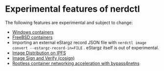 # Experimental features of nerdctl

The following features are experimental and subject to change:

- [Windows containers](https://github.com/containerd/nerdctl/issues/28)
- [FreeBSD containers](./freebsd.md)
- Importing an external eStargz record JSON file with `nerdctl image convert --estargz-record-in=FILE` .
  eStargz itself is out of experimental.
- [Image Distribution on IPFS](./ipfs.md)
- [Image Sign and Verify (cosign)](./cosign.md)
- [Rootless container networking acceleration with bypass4netns](./rootless.md#bypass4netns)